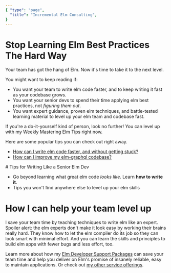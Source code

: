 ```yaml
---
{ "type": "page",
  "title": "Incremental Elm Consulting",
}
---
```


# Stop Learning Elm Best Practices The Hard Way

Your team has got the hang of Elm. Now it's time to take it to the next level.

You might want to keep reading if:

- You want your team to write elm code faster, and to keep writing it fast as your codebase grows.
- You want your senior devs to spend their time applying elm best practices, not *figuring them out*.
- You want expert guidance, proven elm techniques, and battle-tested learning material to level up your elm team and codebase fast.

If you're a do-it-yourself kind of person, look no further! You can level up with my Weekly Mastering Elm Tips right now.

Here are some popular tips you can check out right away.

- [How can I write elm code faster, and without getting stuck?](/articles/moving-faster-with-tiny-steps)
- [How can I improve my elm-graphql codebase?](/custom-scalar-checklist)

<signup buttontext="I want weekly elm tips!" formid="906002494">
# Tips for Writing Like a Senior Elm Dev

- Go beyond learning what great elm code *looks like*. Learn **how to write it**.
- Tips you won't find anywhere else to level up your elm skills
</signup>

# How I can help your team level up

I save your team time by teaching techniques to write elm like an expert. Spoiler alert: the elm experts don't make it look easy by working their brains really hard. They know how to let the elm compiler do its job so they can look smart with minimal effort. And you can learn the skills and principles to build elm apps with fewer bugs and less effort, too.

Learn more about how my [Elm Developer Support Packages](/services#developer-support) can save your team time and help you deliver on Elm's promise of insanely reliable, easy to maintain applications. Or check out [my other service offerings](/services).
